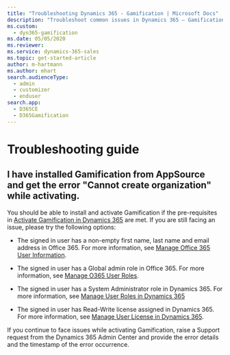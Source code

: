 ```yaml
---
title: "Troubleshooting Dynamics 365 - Gamification | Microsoft Docs"
description: "Troubleshoot common issues in Dynamics 365 – Gamification."
ms.custom: 
  - dyn365-gamification
ms.date: 05/05/2020
ms.reviewer:
ms.service: dynamics-365-sales
ms.topic: get-started-article
author: m-hartmann
ms.author: mhart
search.audienceType:
  - admin
  - customizer
  - enduser
search.app:
  - D365CE
  - D365Gamification
---
```


# Troubleshooting guide

## I have installed Gamification from AppSource and get the error "Cannot create organization" while activating.

You should be able to install and activate Gamification if the pre-requisites in [Activate Gamification in Dynamics 365](manage-gamification-in-dynamics-365-online.md#activate-gamification-in-dynamics-365) are met. If you are still facing an issue, please try the following options: 

- The signed in user has a non-empty first name, last name and email address in Office 365. For more information, see [Manage Office 365 User Information](https://docs.microsoft.com/microsoft-365/admin/add-users/change-a-user-name-and-email-address).

- The signed in user has a Global admin role in Office 365. For more information, see [Manage O365 User Roles](https://docs.microsoft.com/microsoft-365/admin/add-users/assign-admin-roles).

- The signed in user has a System Administrator role in Dynamics 365. For more information, see [Manage User Roles in Dynamics 365](https://docs.microsoft.com/en-us/power-platform/admin/create-users-assign-online-security-roles#assign-a-security-role-to-a-user)

- The signed in user has Read-Write license assigned in Dynamics 365. For more information, see [Manage User License in Dynamics 365](https://docs.microsoft.com/power-platform/admin/create-users-assign-online-security-roles#create-a-read-write-user-account).

If you continue to face issues while activating Gamification, raise a Support request from the Dynamics 365 Admin Center and provide the error details and the timestamp of the error occurrence. 
